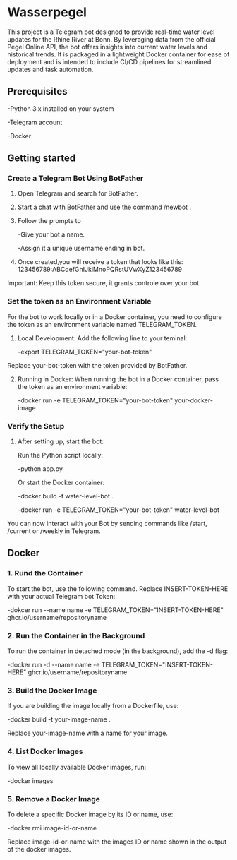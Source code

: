 # Wasserpegel
This project is a Telegram bot designed to provide real-time water level updates for the Rhine River at Bonn. By leveraging data from the official Pegel Online API, the bot offers insights into current water levels and historical trends. It is packaged in a lightweight Docker container for ease of deployment and is intended to include CI/CD pipelines for streamlined updates and task automation.

## Prerequisites
-Python 3.x installed on your system

-Telegram account

-Docker

## Getting started

### Create a Telegram Bot Using BotFather

1. Open Telegram and search for BotFather.
2. Start a chat with BotFather and use the command /newbot .
3. Follow the prompts to
   
     -Give your bot a name.
  
     -Assign it a unique username ending in bot.
  
5. Once created,you will receive a token that looks like this: 123456789:ABCdefGhIJklMnoPQRstUVwXyZ123456789

Important: Keep this token secure, it grants controle over your bot.

### Set the token as an Environment Variable

For the bot to work locally or in a Docker container, you need to configure the token as an environment variable named TELEGRAM_TOKEN.

1. Local Development: Add the following line to your teminal:

	-export TELEGRAM_TOKEN="your-bot-token"

Replace your-bot-token with the token provided by BotFather.

2. Running in Docker: When running the bot in a Docker container, pass the token as an environment variable: 

	-docker run -e TELEGRAM_TOKEN="your-bot-token" your-docker-image

### Verify the Setup

1. After setting up, start the bot:

	Run the Python script locally:
 
	-python app.py

	Or start the Docker container:

	-docker build -t water-level-bot .

	-docker run -e TELEGRAM_TOKEN="your-bot-token" water-level-bot

You can now interact with your Bot by sending commands like /start, /current or /weekly in Telegram.

## Docker

### 1. Rund the Container

To start the bot, use the following command. Replace INSERT-TOKEN-HERE with your actual Telegram bot Token:

-dokcer run --name name -e TELEGRAM_TOKEN="INSERT-TOKEN-HERE" ghcr.io/username/repositoryname

### 2. Run the Container in the Background

To run the container in detached mode (in the background), add the -d flag:

-docker run -d --name name -e TELEGRAM_TOKEN="INSERT-TOKEN-HERE" ghcr.io/username/repositoryname

### 3. Build the Docker Image

If you are building the image locally from a Dockerfile, use:

-docker build -t your-image-name .

Replace your-image-name with a name for your image.

### 4. List Docker Images

To view all locally available Docker images, run:

-docker images

### 5. Remove a Docker Image 

To delete a specific Docker image by its ID or name, use:

-docker rmi image-id-or-name

Replace image-id-or-name with the images ID or name shown in the output of the docker images.













